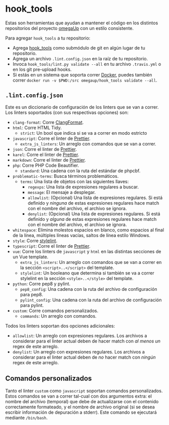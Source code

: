 # hook_tools

Estas son herramientas que ayudan a mantener el código en los distintos
repositorios del proyecto [omegaUp](https://omegaup.com) con un estilo
consistente.

Para agregar `hook_tools` a tu repositorio:

* Agrega [hook_tools](https://github.com/omegaup/hook_tools/) como submódulo de
  git en algún lugar de tu repositorio.
* Agrega un archivo `.lint.config.json` en la raíz de tu repositorio.
* Invoca `hook_tools/lint.py validate --all` en tu archivo `.travis.yml` o en
  los git pre-upload hooks.
* Si estás en un sistema que soporta correr [Docker](https://www.docker.com),
  puedes también correr `docker run -v $PWD:/src omegaup/hook_tools validate
  --all`.

## `.lint.config.json`

Este es un diccionario de configuración de los linters que se van a correr. Los
linters soportados (con sus respectivas opciones) son:

* `clang-format`: Corre [ClangFormat](https://clang.llvm.org/docs/ClangFormat.html).
* `html`: Corre HTML Tidy.
  * `strict`: Un bool que indica si se va a correr en modo estricto
* `javascript`: Corre el linter de [Prettier](https://prettier.io).
  * `extra_js_linters`: Un arreglo con comandos que se van a correr.
* `json`: Corre el linter de [Prettier](https://prettier.io).
* `karel`: Corre el linter de [Prettier](https://prettier.io).
* `markdown`: Corre el linter de [Prettier](https://prettier.io).
* `php`: Corre PHP Code Beautifier.
  * `standard`: Una cadena con la ruta del estándar de phpcbf.
* `problematic-terms`: Busca términos problemáticos.
  * `terms`: Una lista de objetos con las siguientes llaves:
    * `regexps`: Una lista de expresiones regulares a buscar.
    * `message`: El mensaje a desplegar.
    * `allowlist`: (Opcional) Una lista de expresiones regulares. Si está
      definido y _ninguna_ de estas expresiones regulares hace match con el
      nombre del archivo, el archivo se ignora.
    * `denylist`: (Opcional) Una lista de expresiones regulares. Si está
      definido y _alguna_ de estas expresiones regulares hace match con el
      nombre del archivo, el archivo se ignora.
* `whitespace`: Elimina molestos espacios en blanco, como espacios al final de
  la línea, múltiples líneas vacías, saltos de línea estilo Windows.
* `style`: Corre [stylelint](https://stylelint.io/).
* `typescript`: Corre el linter de [Prettier](https://prettier.io).
* `vue`: Corre los linters de `javascript` y `html` en las distintas secciones
  de un Vue template.
  * `extra_js_linters`: Un arreglo con comandos que se van a correr en la
    sección `<script>..</script>` del template.
  * `stylelint`: Un booleano que determina si también se va a correr stylelint
    en la sección `<style>..</style>` del template.
* `python`: Corre pep8 y pylint.
  * `pep8_config`: Una cadena con la ruta del archivo de configuración para
     pep8.
  * `pylint_config`: Una cadena con la ruta del archivo de configuración para
     pylint.
* `custom`: Corre comandos personalizados.
  * `commands`: Un arreglo con comandos.

Todos los linters soportan dos opciones adicionales:

* `allowlist`: Un arreglo con expresiones regulares. Los archivos a considerar
  para el linter actual deben de hacer match con _al menos un_ regex de este
  arreglo.
* `denylist`: Un arreglo con expresiones regulares. Los archivos a considerar
  para el linter actual deben de _no_ hacer match con _ningún_ regex de este
  arreglo.

## Comandos personalizados

Tanto el linter `custom` como `javascript` soportan comandos personalizados.
Estos comandos se van a correr tal-cual con dos argumentos extra: el nombre del
archivo (temporal) que debe de actualizarse con el contenido correctamente
formateado, y el nombre de archivo original (si se desea escribir información
de depuración a stderr). Este comando se ejecutará mediante `/bin/bash`.
